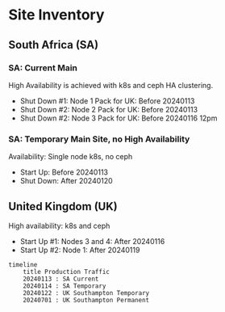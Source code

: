 # Site Inventory

## South Africa (SA)

### SA: Current Main

High Availability is achieved with k8s and ceph HA clustering.

- Shut Down #1: Node 1 Pack for UK: Before 20240113
- Shut Down #2: Node 2 Pack for UK: Before 20240113
- Shut Down #2: Node 3 Pack for UK: Before 20240116 12pm

### SA: Temporary Main Site, no High Availability

Availability: Single node k8s, no ceph

- Start Up: Before 20240113
- Shut Down: After 20240120

## United Kingdom (UK)

High availability: k8s and ceph

- Start Up #1: Nodes 3 and 4: After 20240116
- Start Up #2: Node 1: After 20240119

```mermaid
timeline
    title Production Traffic
    20240113 : SA Current
    20240114 : SA Temporary
    20240122 : UK Southampton Temporary
    20240701 : UK Southampton Permanent
```

